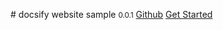 \# docsify website sample <small>0.0.1</small> <a href="#">Github</a> <a href="#README">Get Started</a>
